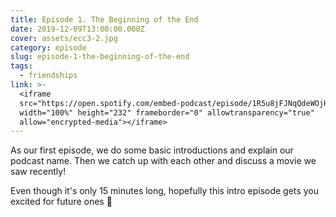 ```yaml
---
title: Episode 1. The Beginning of the End
date: 2019-12-09T13:00:00.000Z
cover: assets/ecc3-2.jpg
category: episode
slug: episode-1-the-beginning-of-the-end
tags:
  - friendships
link: >-
  <iframe
  src="https://open.spotify.com/embed-podcast/episode/1R5u8jFJNqQdeWOjHBvvnc"
  width="100%" height="232" frameborder="0" allowtransparency="true"
  allow="encrypted-media"></iframe>
---
```

As our first episode, we do some basic introductions and explain our podcast name. Then we catch up with each other and discuss a movie we saw recently!

Even though it's only 15 minutes long, hopefully this intro episode gets you excited for future ones 🤩
